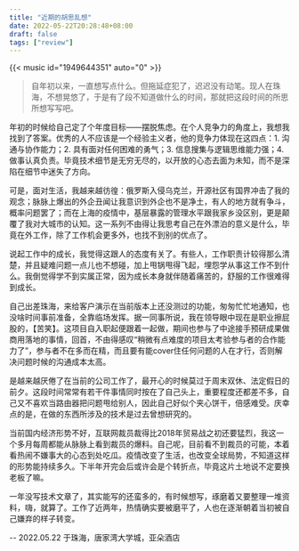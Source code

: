 ```yaml
---
title: "近期的胡思乱想"
date: 2022-05-22T20:28:48+08:00
draft: false
tags: ["review"]
---
```


{{< music id="1949644351" auto="0" >}}

> 自年初以来，一直想写点什么。但拖延症犯了，迟迟没有动笔。现人在珠海，不想晃悠了，于是有了段不知道做什么的时间，那就把这段时间的所思所想写写吧。

年初的时候给自己定了个年度目标——摆脱焦虑。在个人竞争力的角度上，我想我找到了答案。优秀的人不应该是一个经验主义者，他的竞争力体现在这四点：1. 沟通与协作能力；2. 具有面对任何困难的勇气；3. 信息搜集与逻辑思维能力强；4. 做事认真负责。毕竟技术细节是无穷无尽的，以开放的心态去面为未知，而不是深陷在细节中迷失了方向。

可是，面对生活，我越来越彷徨：俄罗斯入侵乌克兰，开源社区有国界冲击了我的观念；脉脉上爆出的外企丑闻让我意识到外企也不是净土，有人的地方就有争斗，概率问题罢了；而在上海的疫情中，基层暴露的管理水平跟我家乡没区别，更是颠覆了我对大城市的认知。这一系列不由得让我思考自己在外漂泊的意义是什么，毕竟在外工作，除了工作机会更多外，也找不到别的优点了。

说起工作中的成长，我觉得这跟人的态度有关了。有些人，工作职责计较得那么清楚，并且疑难问题一点儿也不想碰，加上甩锅甩得飞起，埋怨学从事这工作不到什么。我倒觉得学不到实属正常，因为成长本身就伴随着痛苦的，舒服的工作很难得到成长。

自己出差珠海，来给客户演示在当前版本上还没测过的功能，匆匆忙忙地通知，也没啥时间事前准备，全靠临场发挥。据一同事所说，我在领导眼中现在是职业擦屁股的，【苦笑】。这项目自入职起便跟着一起做，期间也参与了中途接手预研成果做商用落地的事情，回首，不由得感叹“稍微有点难度的项目太考验参与者的合作能力了”，参与者不在多而在精，而且要有能cover住任何问题的人在才行，否则解决问题时候的沟通成本太高。

是越来越厌倦了在当前的公司工作了，最开心的时候莫过于周末双休、法定假日的前夕。这段时间常常有若干件事情同时按在了自己头上，重要程度还都差不多，自己又不喜欢当路由器把问题甩给别人，因此自己好似个夹心饼干，倍感难受。庆幸点的是，在做的东西所涉及的技术是过去曾想研究的。

当前国内经济形势不好，互联网裁员裁得比2018年贸易战之初还要猛烈，我这一个多月每周都能从脉脉上看到裁员的爆料。自己呢，目前看不到裁员的可能，本着看热闹不嫌事大的心态到处吃瓜。疫情改变了生活，也改变全球局势，不知道这样的形势能持续多久。下半年开完会后或许会是个转折点，毕竟这片土地说不定要换老板了嘛。

一年没写技术文章了，其实能写的还蛮多的，有时候想写，琢磨着又要整理一堆资料，嗨，就算了。工作了近两年，热情确实要被磨平了，人也在逐渐朝着当初被自己嫌弃的样子转变。

-- 2022.05.22 于珠海，唐家湾大学城，亚朵酒店
